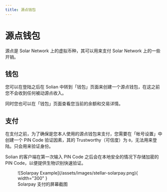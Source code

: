 ```yaml
---
title: 源点钱包
---
```


# 源点钱包

源点是 Solar Network 上的虚拟币种，其可以用来支付 Solar Network 上的一些开销。

## 钱包

您可以在登陆之后在 Solian 中转到「钱包」页面来创建一个源点钱包，在这之前您不会收到任何被动源点收入。

同时您也可以在「钱包」页面查看您当前的余额和交易详情。

## 支付

在支付之前，为了确保是您本人使用的源点钱包来支付，您需要在「帐号设置」中创建一个 PIN Code 验证因素，其的 Trustworthy（可信度）为 `0`，无法用来登陆。只会用来验证身份。

Solian 的客户端在第一次输入 PIN Code 之后会在本地安全的情况下存储加密的 PIN Code，以便提供生物识别快速验证。

<figure markdown="span">
  ![Solarpay Example](/assets/images/stellar-solarpay.png){ width="300" }
  <figcaption>Solarpay 支付的屏幕截图</figcaption>
</figure>
